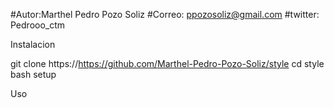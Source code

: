 #Autor:Marthel Pedro Pozo Soliz
#Correo: ppozosoliz@gmail.com
#twitter: Pedrooo_ctm


Instalacion

 git clone https://https://github.com/Marthel-Pedro-Pozo-Soliz/style
 cd style
 bash setup
 
 
 Uso
 
 
 
